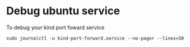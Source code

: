 # Debug ubuntu service 

To debug your kind port foward service 

```shell
sudo journalctl -u kind-port-forward.service --no-pager --lines=50